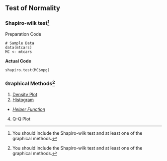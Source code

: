 ## Test of Normality
### Shapiro-wilk test[^1]
Preparation Code
```
# Sample Data
data(mtcars)
MC <- mtcars
```
**Actual Code**
```
shapiro.test(MC$mpg)
```
### Graphical Methods[^1]
1. [Density Plot]([SC]-Descriptive-Analytics/[SC]-Data-Visualisation/[M]-Density-Plot.md)
2. [Histogram]([SC]-Descriptive-Analytics/[SC]-Data-Visualisation/[M]-Histogram-&-Frequency-Table.md)
 - [_Helper Function_]([SC]-Descriptive-Analytics/[SC]-Data-Visualisation/[HF]-Histogram-&-Frequency-Table.md)  
4. Q-Q Plot
[^1]: You should include the Shapiro-wilk test and at least one of the graphical methods.
